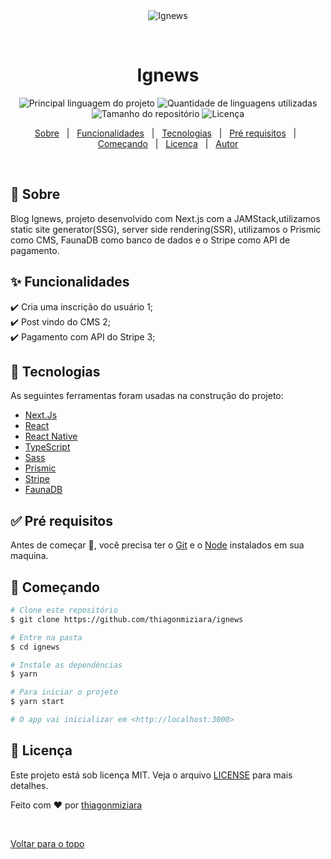 <div align="center" id="top"> 
  <img src="./public/ignews.gif" alt="Ignews" />

  &#xa0;

  <!-- <a href="https://ignews.netlify.com">Demo</a> -->
</div>

<h1 align="center">Ignews</h1>

<p align="center">
  <img alt="Principal linguagem do projeto" src="https://img.shields.io/github/languages/top/thiagonmiziara/gorestaurante?color=56BEB8">

  <img alt="Quantidade de linguagens utilizadas" src="https://img.shields.io/github/languages/count/thiagonmiziara/gorestaurante?color=56BEB8">

  <img alt="Tamanho do repositório" src="https://img.shields.io/github/repo-size/thiagonmiziara/gorestaurante?color=56BEB8">

  <img alt="Licença" src="https://img.shields.io/github/license/thiagonmiziara/gorestaurante?color=56BEB8">

  <!-- <img alt="Github issues" src="https://img.shields.io/github/issues/thiagonmiziara/gorestaurante?color=56BEB8" /> -->

  <!-- <img alt="Github forks" src="https://img.shields.io/github/forks/thiagonmiziara/gorestaurante?color=56BEB8" /> -->

  <!-- <img alt="Github stars" src="https://img.shields.io/github/stars/thiagonmiziara/gorestaurante?color=56BEB8" /> -->
</p>


<!-- Status -->

<!-- <h4 align="center"> 
	🚧  Ignews 🚀 Em construção...  🚧
</h4> 

<hr> -->

<p align="center">
  <a href="#dart-sobre">Sobre</a> &#xa0; | &#xa0; 
  <a href="#sparkles-funcionalidades">Funcionalidades</a> &#xa0; | &#xa0;
  <a href="#rocket-tecnologias">Tecnologias</a> &#xa0; | &#xa0;
  <a href="#white_check_mark-pré-requesitos">Pré requisitos</a> &#xa0; | &#xa0;
  <a href="#checkered_flag-começando">Começando</a> &#xa0; | &#xa0;
  <a href="#memo-licença">Licença</a> &#xa0; | &#xa0;
  <a href="https://github.com/thiagonmiziara" target="_blank">Autor</a>
</p>

<br>

## :dart: Sobre ##
Blog Ignews, projeto desenvolvido com Next.js com a JAMStack,utilizamos static site generator(SSG), server side rendering(SSR),
utilizamos o Prismic como CMS, FaunaDB como banco de dados e o Stripe como API de pagamento.

## :sparkles: Funcionalidades ##

:heavy_check_mark: Cria uma inscrição do usuário 1;\
:heavy_check_mark: Post vindo do CMS 2;\
:heavy_check_mark: Pagamento com API do  Stripe 3;

## :rocket: Tecnologias ##

As seguintes ferramentas foram usadas na construção do projeto:

- [Next.Js](https://Next.Js.io/)
- [React](https://pt-br.reactjs.org/)
- [React Native](https://reactnative.dev/)
- [TypeScript](https://www.typescriptlang.org/)
- [Sass](https://https://sass-lang.com/)
- [Prismic](https://www.Prismic.org/)
- [Stripe](https://www.Stripe.org/)
- [FaunaDB](https://www.FaunaDB.org/)

## :white_check_mark: Pré requisitos ##

Antes de começar :checkered_flag:, você precisa ter o [Git](https://git-scm.com) e o [Node](https://nodejs.org/en/) instalados em sua maquina.

## :checkered_flag: Começando ##

```bash
# Clone este repositório
$ git clone https://github.com/thiagonmiziara/ignews

# Entre na pasta
$ cd ignews

# Instale as dependências
$ yarn

# Para iniciar o projeto
$ yarn start

# O app vai inicializar em <http://localhost:3000>
```

## :memo: Licença ##

Este projeto está sob licença MIT. Veja o arquivo [LICENSE](LICENSE.md) para mais detalhes.


Feito com :heart: por <a href="https://github.com/thiagonmiziara" target="_blank">thiagonmiziara</a>

&#xa0;

<a href="#top">Voltar para o topo</a>
